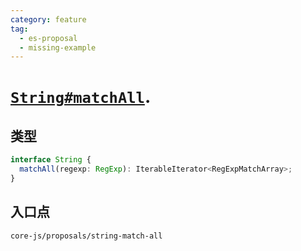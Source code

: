 ```yaml
---
category: feature
tag:
  - es-proposal
  - missing-example
---
```


# [`String#matchAll`](https://github.com/tc39/proposal-string-matchall).

## 类型

```ts
interface String {
  matchAll(regexp: RegExp): IterableIterator<RegExpMatchArray>;
}
```

## 入口点

```
core-js/proposals/string-match-all
```
